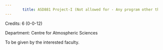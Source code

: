 ```yaml
---
        title: ASD881 Project-I (Not allowed for - Any program other than AST and ASZ)
---
```

Credits: 6 (0-0-12)

Department: Centre for Atmospheric Sciences

To be given by the interested faculty.